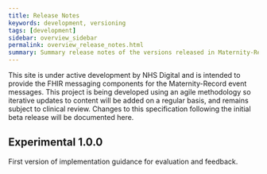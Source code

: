 ```yaml
---
title: Release Notes
keywords: development, versioning
tags: [development]
sidebar: overview_sidebar
permalink: overview_release_notes.html
summary: Summary release notes of the versions released in Maternity-Record Implementation Guide
---
```


This site is under active development by NHS Digital and is intended to provide the FHIR messaging components for the Maternity-Record event messages. This project is being developed using an agile methodology so iterative updates to content will be added on a regular basis, and remains subject to clinical review. Changes to this specification following the initial beta release will be documented here.

## Experimental 1.0.0 ##

First version of implementation guidance for evaluation and feedback.


